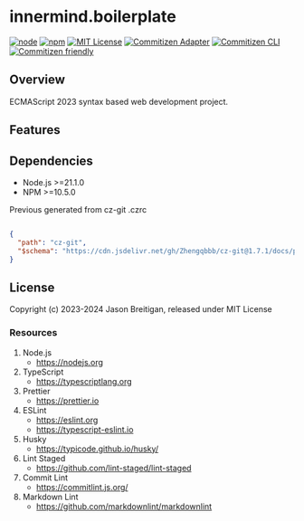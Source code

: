 # innermind.boilerplate

[![node][node]][node-url]
[![npm][npm]][npm-url]
[![MIT License][license-image]][license-url]
[![Commitizen Adapter](https://img.shields.io/badge/Commitizen-Adapter-red.svg?logo=git&style=flat)]("https://github.com/commitizen/cz-cli#adapters)
[![Commitizen CLI](https://img.shields.io/badge/Commitizen-CLI-red.svg?logo=git&style=flat)](https://cz-git.qbb.sh/cli/)
[![Commitizen friendly](https://img.shields.io/badge/commitizen-friendly-brightgreen.svg)](http://commitizen.github.io/cz-cli/)

## Overview

ECMAScript 2023 syntax based web development project.

## Features

## Dependencies

- Node.js >=21.1.0
- NPM >=10.5.0

Previous generated from cz-git .czrc

```json

{
  "path": "cz-git",
  "$schema": "https://cdn.jsdelivr.net/gh/Zhengqbbb/cz-git@1.7.1/docs/public/schema/cz-git.json"
}
```

## License

Copyright (c) 2023-2024 Jason Breitigan, released under MIT License

### Resources

1. Node.js
   + <https://nodejs.org>
2. TypeScript
   + <https://typescriptlang.org>
3. Prettier
   + <https://prettier.io>
4. ESLint
   + <https://eslint.org>
   + <https://typescript-eslint.io>
5. Husky
   + <https://typicode.github.io/husky/>
6. Lint Staged
   + <https://github.com/lint-staged/lint-staged>
7. Commit Lint
   + <https://commitlint.js.org/>
8. Markdown Lint
   + <https://github.com/markdownlint/markdownlint>

[npm]: https://img.shields.io/npm/v/npm
[npm-url]: ![npm](https://img.shields.io/npm/v/npm)
[node]: https://img.shields.io/badge/node-%3E%3D21.1.0-blue
[node-url]: ![node](https://nodejs.org)
[license-url]: LICENSE
[license-image]: http://img.shields.io/badge/license-MIT-000000.svg?style=flat-square
